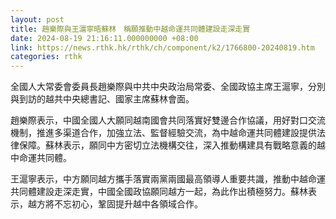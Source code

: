 ```yaml
---
layout: post
title: 趙樂際與王滬寧晤蘇林　稱願推動中越命運共同體建設走深走實
date: 2024-08-19 21:16:11.000000000 +08:00
link: https://news.rthk.hk/rthk/ch/component/k2/1766800-20240819.htm
categories: rthk
---
```


全國人大常委會委員長趙樂際與中共中央政治局常委、全國政協主席王滬寧，分別與到訪的越共中央總書記、國家主席蘇林會面。

趙樂際表示，中國全國人大願同越南國會共同落實好雙邊合作協議，用好對口交流機制，推進多渠道合作，加強立法、監督經驗交流，為中越命運共同體建設提供法律保障。蘇林表示，願同中方密切立法機構交往，深入推動構建具有戰略意義的越中命運共同體。

王滬寧表示，中方願同越方攜手落實兩黨兩國最高領導人重要共識，推動中越命運共同體建設走深走實，中國全國政協願同越方一起，為此作出積極努力。蘇林表示，越方將不忘初心，鞏固提升越中各領域合作。
